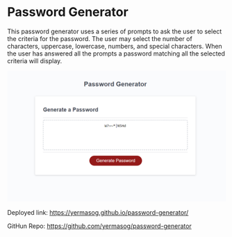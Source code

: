 # Password Generator

This password generator uses a series of prompts to ask the user to select the criteria for the password. The user may select the number of characters, uppercase, lowercase, numbers, and special characters. When the user has answered all the prompts a password matching all the selected criteria will display. 

<img src="assets\Screenshot 2021-01-06 211825.png">

Deployed link:
https://yermasog.github.io/password-generator/

GitHun Repo:
https://github.com/yermasog/password-generator
